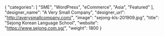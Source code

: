 {
   "categories": [
      "SME",
      "WordPress",
      "eCommerce",
      "Asia",
      "Featured"
   ],
   "designer_name": "A Very Small Company",
   "designer_url": "http://averysmallcompany.com/",
   "image": "sejong-kls-201909.jpg",
   "title": "Sejong Korean Language School",
   "website": "https://www.sejong.com.sg/",
   "weight": 1800
}
